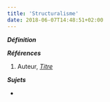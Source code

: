 ```yaml
---
title: 'Structuralisme'
date: 2018-06-07T14:48:51+02:00
---
```


***Définition*** 

>

***Références***

1. Auteur, <u>*Titre*</u>

***Sujets***

- 
